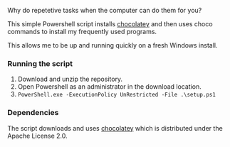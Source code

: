 Why do repetetive tasks when the computer can do them for you?

This simple Powershell script installs [chocolatey](https://chocolatey.org/) and then uses choco commands to install my frequently used programs.  
  
This allows me to be up and running quickly on a fresh Windows install.  

### Running the script

1) Download and unzip the repository.
2) Open Powershell as an administrator in the download location.
3) `PowerShell.exe -ExecutionPolicy UnRestricted -File .\setup.ps1`

### Dependencies

The script downloads and uses [chocolatey](https://chocolatey.org/) which is distributed under the Apache License 2.0.  